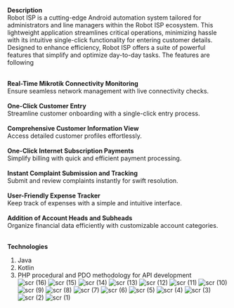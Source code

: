 <b>Description</b><br>
Robot ISP is a cutting-edge Android automation system tailored for administrators and line managers within the Robot ISP ecosystem. This lightweight application streamlines critical operations, minimizing hassle with its intuitive single-click functionality for entering customer details. Designed to enhance efficiency, Robot ISP offers a suite of powerful features that simplify and optimize day-to-day tasks. The features are following <br><br>

<b>Real-Time Mikrotik Connectivity Monitoring</b></br>
    Ensure seamless network management with live connectivity checks.
    </br></br>
<b>One-Click Customer Entry</b></br>
    Streamline customer onboarding with a single-click entry process.
</br></br>
<b>Comprehensive Customer Information View</b></br>
    Access detailed customer profiles effortlessly.
</br></br>
<b>One-Click Internet Subscription Payments</b></br>
    Simplify billing with quick and efficient payment processing.
</br></br>
<b>Instant Complaint Submission and Tracking</b></br>
    Submit and review complaints instantly for swift resolution.
</br></br>
<b>User-Friendly Expense Tracker</b></br>
    Keep track of expenses with a simple and intuitive interface.
</br></br>
<b>Addition of Account Heads and Subheads</b></br>
    Organize financial data efficiently with customizable account categories.
   <br><br>
   
<b>Technologies</b>
1. Java
2. Kotlin
3. PHP procedural and PDO methodology for API development
   </br>
![scr (16)](https://github.com/user-attachments/assets/23505a35-74e8-4d79-96d9-3700e515d665) ![scr (15)](https://github.com/user-attachments/assets/73525d2f-2a22-4652-8a30-3df0b336f0ec) ![scr (14)](https://github.com/user-attachments/assets/4676e184-c67b-48e8-85d1-a966952d7846)
![scr (13)](https://github.com/user-attachments/assets/a5acd582-a0f8-4a67-82ee-64cbd2e9ac73) ![scr (12)](https://github.com/user-attachments/assets/cfe702d0-5a4f-44a7-9988-ca02db869b6b) ![scr (11)](https://github.com/user-attachments/assets/4e6217c1-2811-4474-9f9a-ef9973c412b4)
![scr (10)](https://github.com/user-attachments/assets/f954a55d-d0b9-45a3-a58e-5f911a1dbbd3) ![scr (9)](https://github.com/user-attachments/assets/50e5a29e-75aa-4162-a94a-c01cdd7b6989) ![scr (8)](https://github.com/user-attachments/assets/8e342451-d881-46f8-884b-36bc05a89cb1)
![scr (7)](https://github.com/user-attachments/assets/7727c2a9-29a3-4c30-bd8e-52d41ddc21e5) ![scr (6)](https://github.com/user-attachments/assets/4a922ff8-99f0-44c8-8438-de5df8bb090b) ![scr (5)](https://github.com/user-attachments/assets/e6e30e60-b894-4d73-9254-a09a33a1bd15)
![scr (4)](https://github.com/user-attachments/assets/418b5f7b-ce4a-435c-88b8-2dfdffdc3364) ![scr (3)](https://github.com/user-attachments/assets/ccda3707-0418-42ea-8d06-f0a7223c41af) ![scr (2)](https://github.com/user-attachments/assets/dd594a16-9efb-4152-b456-c1d9ab45f211)
![scr (1)](https://github.com/user-attachments/assets/c6a2d8e4-e062-477d-a578-f9cb37571243)

